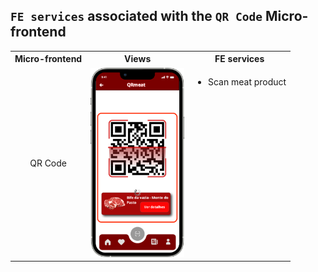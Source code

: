 ## `FE services` associated with the `QR Code` Micro-frontend

<table>
  <tr>
    <th>Micro-frontend</th>
    <th>Views</th>
    <th>FE services</th>
  </tr>
  <tr>
    <td rowspan="5" style="text-align: center;">QR Code</td>
    <td><img src="https://github.com/DuarteVDG/aw-project/blob/main/fe-services/images/QRCode.png?raw=true" style="width: 150px; height: auto;" /></td>
    <td style="vertical-align: top;">
      <ul>
        <li>Scan meat product</li>
      </ul>
    </td>
  </tr>
</table>
